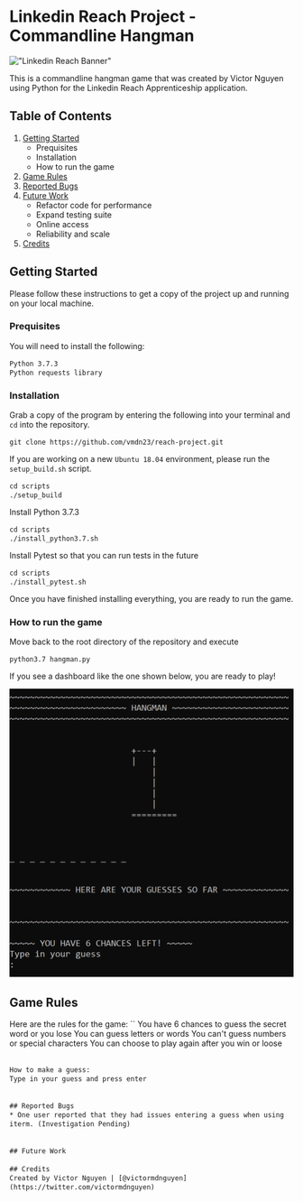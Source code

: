 # Linkedin Reach Project - Commandline Hangman

!["Linkedin Reach Banner"](https://content.linkedin.com/content/dam/engineering/site-assets/images/blog/posts/2019/08/reach1.png)

This is a commandline hangman game that was created by Victor Nguyen using Python for the Linkedin Reach Apprenticeship application.

## Table of Contents

1. [Getting Started](README.md#getting-started)
    * Prequisites
    * Installation
    * How to run the game
2. [Game Rules](README.md#game-rules)
3. [Reported Bugs](README.md#reported-bugs)
4. [Future Work](README.md#future-work)
    * Refactor code for performance
    * Expand testing suite
    * Online access
    * Reliability and scale
5. [Credits](README.md#credits)

## Getting Started

Please follow these instructions to get a copy of the project up and running on your local machine.

### Prequisites
You will need to install the following:
```
Python 3.7.3
Python requests library 
```

### Installation
Grab a copy of the program by entering the following into your terminal and `cd` into the repository.
```
git clone https://github.com/vmdn23/reach-project.git
```

If you are working on a new `Ubuntu 18.04` environment, please run the `setup_build.sh` script.
```
cd scripts
./setup_build
```

Install Python 3.7.3
```
cd scripts
./install_python3.7.sh
```

Install Pytest so that you can run tests in the future
```
cd scripts
./install_pytest.sh
```

Once you have finished installing everything, you are ready to run the game.

### How to run the game
Move back to the root directory of the repository and execute
```
python3.7 hangman.py
```

If you see a dashboard like the one shown below, you are ready to play!

![Fig 1: Hangman game start image](/images/hangman_start.png)


## Game Rules
Here are the rules for the game:
``
You have 6 chances to guess the secret word or you lose
You can guess letters or words 
You can't guess numbers or special characters
You can choose to play again after you win or loose
```

How to make a guess:
Type in your guess and press enter


## Reported Bugs
* One user reported that they had issues entering a guess when using iterm. (Investigation Pending)


## Future Work

## Credits
Created by Victor Nguyen | [@victormdnguyen](https://twitter.com/victormdnguyen)

